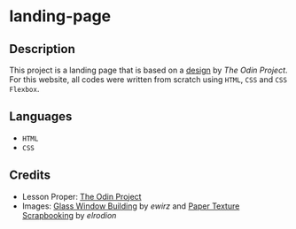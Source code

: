 # landing-page

<h2><strong>Description</strong></h2>

<p>This project is a landing page that is based on a 
<a href="https://cdn.statically.io/gh/TheOdinProject/curriculum/main/foundations/html_css/project/odin-project.png" target="_blank">design</a> by <em>The Odin Project</em>. For this website, all codes were written from scratch using <code>HTML</code>, <code>CSS</code> and <code>CSS Flexbox</code>.</p>

<h2><strong>Languages</strong></h2>
<ul>
    <li><code>HTML</code></li>
    <li><code>CSS</code></li>
</ul>

<h2><strong>Credits</strong></h2>
<ul>
    <li>Lesson Proper: <a href="https://www.theodinproject.com/" target="_blank">The Odin Project</a></li>
    <li>Images: 
    <a href="https://pixabay.com/images/id-7301126/" target="_blank">Glass Window Building</a> by <em>ewirz</em> and <a href="https://pixabay.com/images/id-753508/" target="_blank">Paper Texture Scrapbooking</a> by <em>elrodion</em>
    </li>
</ul>

<a href="" target="_blank"></a>